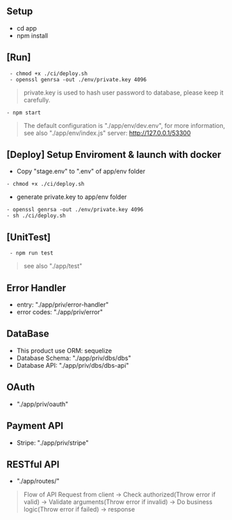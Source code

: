 ## Setup

 - cd app
 - npm install

## [Run]

```
 - chmod +x ./ci/deploy.sh
 - openssl genrsa -out ./env/private.key 4096
 ``` 
 > private.key is used to hash user password to database, please keep it carefully.
 
 ``` 
 - npm start
 
 ```
 > The default configuration is "./app/env/dev.env",
 > for more information, see also "./app/env/index.js"
 > server: http://127.0.0.1/53300

## [Deploy] Setup Enviroment & launch with docker

 - Copy "stage.env" to ".env" of app/env folder
 ```
 - chmod +x ./ci/deploy.sh
 ```
 - generate private.key to app/env folder
 ```
 - openssl genrsa -out ./env/private.key 4096
 - sh ./ci/deploy.sh
 ```

## [UnitTest]

```
 - npm run test
```
 > see also "./app/test"

## Error Handler

 - entry: "./app/priv/error-handler"
 - error codes: "./app/priv/error"

## DataBase

 - This product use ORM: sequelize
 - Database Schema: "./app/priv/dbs/dbs"
 - Database API: "./app/priv/dbs/dbs-api"

## OAuth

 - "./app/priv/oauth"

## Payment API

 - Stripe: "./app/priv/stripe"

## RESTful API

 - "./app/routes/"
 > Flow of API
 > Request from client -> Check authorized(Throw error if valid) -> Validate arguments(Throw error if invalid) ->  Do business logic(Throw error if failed) -> response
